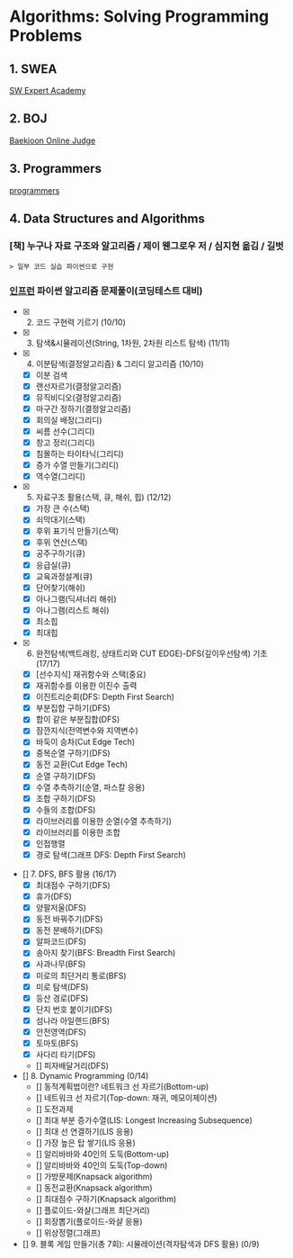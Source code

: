 # Algorithms: Solving Programming Problems

## 1. SWEA

[SW Expert Academy](https://swexpertacademy.com/main/code/problem/problemList.do)

## 2. BOJ

[Baekjoon Online Judge](https://www.acmicpc.net/)

## 3. Programmers

[programmers](https://programmers.co.kr/learn/challenges)

## 4. Data Structures and Algorithms

### [책] 누구나 자료 구조와 알고리즘 / 제이 웬그로우 저 / 심지현 옮김 / 길벗

    > 일부 코드 실습 파이썬으로 구현

### [인프런](https://www.inflearn.com/course/파이썬-알고리즘-문제풀이-코딩테스트/dashboard) 파이썬 알고리즘 문제풀이(코딩테스트 대비)

- [X] 2. 코드 구현력 기르기 (10/10)
- [X] 3. 탐색&시뮬레이션(String, 1차원, 2차원 리스트 탐색) (11/11)
- [X] 4. 이분탐색(결정알고리즘) & 그리디 알고리즘 (10/10)
    - [X] 이분 검색
    - [X] 랜선자르기(결정알고리즘)
    - [X] 뮤직비디오(결정알고리즘)
    - [X] 마구간 정하기(결정알고리즘)
    - [X] 회의실 배정(그리디)
    - [X] 씨름 선수(그리디)
    - [X] 창고 정리(그리디)
    - [X] 침몰하는 타이타닉(그리디)
    - [X] 증가 수열 만들기(그리디)
    - [X] 역수열(그리디)
- [X] 5. 자료구조 활용(스택, 큐, 해쉬, 힙) (12/12)
    - [X] 가장 큰 수(스택)
    - [X] 쇠막대기(스택)
    - [X] 후위 표기식 만들기(스택)
    - [X] 후위 연산(스택)
    - [X] 공주구하기(큐)
    - [X] 응급실(큐)
    - [X] 교육과정설계(큐)
    - [X] 단어찾기(해쉬)
    - [X] 아나그램(딕셔너리 해쉬)
    - [X] 아나그램(리스트 해쉬)
    - [X] 최소힙
    - [X] 최대힙
- [X] 6. 완전탐색(백트래킹, 상태트리와 CUT EDGE)-DFS(깊이우선탐색) 기초 (17/17)
    - [X] [선수지식] 재귀함수와 스택(중요)
    - [X] 재귀함수를 이용한 이진수 출력
    - [X] 이진트리순회(DFS: Depth First Search)
    - [X] 부분집합 구하기(DFS)
    - [X] 합이 같은 부분집합(DFS)
    - [X] 잠깐지식(전역변수와 지역변수)
    - [X] 바둑이 승차(Cut Edge Tech)
    - [X] 중복순열 구하기(DFS)
    - [X] 동전 교환(Cut Edge Tech)
    - [X] 순열 구하기(DFS)
    - [X] 수열 추측하기(순열, 파스칼 응용)
    - [X] 조합 구하기(DFS)
    - [X] 수들의 조합(DFS)
    - [X] 라이브러리를 이용한 순열(수열 추측하기)
    - [X] 라이브러리를 이용한 조합
    - [X] 인접행렬
    - [X] 경로 탐색(그래프 DFS: Depth First Search)
- [] 7. DFS, BFS 활용 (16/17)
    - [X] 최대점수 구하기(DFS)
    - [X] 휴가(DFS)
    - [X] 양팔저울(DFS)
    - [X] 동전 바꿔주기(DFS)
    - [X] 동전 분배하기(DFS)
    - [X] 알파코드(DFS)
    - [X] 송아지 찾기(BFS: Breadth First Search)
    - [X] 사과나무(BFS)
    - [X] 미로의 최단거리 통로(BFS)
    - [X] 미로 탐색(DFS)
    - [X] 등산 경로(DFS)
    - [X] 단지 번호 붙이기(DFS)
    - [X] 섬나라 아일랜드(BFS)
    - [X] 안전영역(DFS)
    - [X] 토마토(BFS)
    - [X] 사다리 타기(DFS)
    - [] 피자배달거리(DFS)
- [] 8. Dynamic Programming (0/14)
    - [] 동적계획법이란? 네트워크 선 자르기(Bottom-up)
    - [] 네트워크 선 자르기(Top-down: 재귀, 메모이제이션)
    - [] 도전과제
    - [] 최대 부분 증가수열(LIS: Longest Increasing Subsequence)
    - [] 최대 선 연결하기(LIS 응용)
    - [] 가장 높은 탑 쌓기(LIS 응용)
    - [] 알리바바와 40인의 도둑(Bottom-up)
    - [] 알리바바와 40인의 도둑(Top-down)
    - [] 가방문제(Knapsack algorithm)
    - [] 동전교환(Knapsack algorithm)
    - [] 최대점수 구하기(Knapsack algorithm)
    - [] 플로이드-와샬(그래프 최단거리)
    - [] 회장뽑기(플로이드-와샬 응용)
    - [] 위상정렬(그래프)
- [] 9. 블록 게임 만들기(총 7회): 시뮬레이션(격자탐색과 DFS 활용) (0/9)